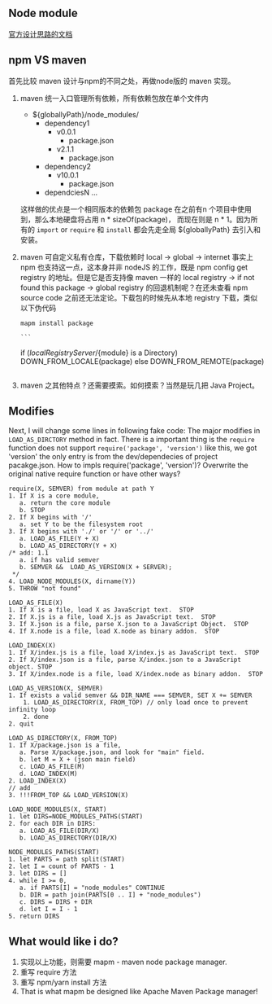 
## Node module
[官方设计思路的文档](http://nodejs.cn/api/modules.html#modules_all_together)

## npm VS maven
首先比较 maven 设计与npm的不同之处，再做node版的 maven 实现。

1. maven 统一入口管理所有依赖，所有依赖包放在单个文件内
	+ ${globallyPath}/node_modules/
		- dependency1
			- v0.0.1
				- package.json
			- v2.1.1
				- package.json
		- dependency2
			- v10.0.1
				- package.json
		- dependciesN
		...

	这样做的优点是一个相同版本的依赖包 package 在之前有n 个项目中使用到，那么本地硬盘将占用 n * sizeOf(package)，
	而现在则是 n * 1。因为所有的 `import` or `require` 和 `install` 都会先走全局 ${globallyPath} 去引入和安装。

2. maven 可自定义私有仓库，下载依赖时 local -> global -> internet
	事实上 npm 也支持这一点，这本身并非 nodeJS 的工作，既是 npm config get registry 的地址。但是它是否支持像 maven
	一样的 local registry -> if not found this package -> global registry 的回退机制呢？在还未查看 npm source code 之前还无法定论。下载包的时候先从本地 registry 下载，类似以下伪代码

	`mapm install package`

       ```
	if (${localRegistryServer}/${module} is a Directory) DOWN_FROM_LOCALE(package)
	else DOWN_FROM_REMOTE(package)
	```

3. maven 之其他特点？还需要摸索。如何摸索？当然是玩几把 Java Project。 

## Modifies
Next, I will change some lines in following fake code: The major modifies in `LOAD_AS_DIRCTORY` method in fact. There is a important thing is the `require` function does not support `require('package', 'version')` like this, we got 'version' the only entry is from the dev/dependecies of project pacakge.json. How to impls require('package', 'version')? Overwrite the original native require function or have other ways?

```
require(X, SEMVER) from module at path Y
1. If X is a core module,
   a. return the core module
   b. STOP
2. If X begins with '/'
   a. set Y to be the filesystem root
3. If X begins with './' or '/' or '../'
   a. LOAD_AS_FILE(Y + X)
   b. LOAD_AS_DIRECTORY(Y + X)
/* add: 1.1
   a. if has valid semver 
   b. SEMVER &&  LOAD_AS_VERSION(X + SERVER);
 */ 
4. LOAD_NODE_MODULES(X, dirname(Y))
5. THROW "not found"

LOAD_AS_FILE(X)
1. If X is a file, load X as JavaScript text.  STOP
2. If X.js is a file, load X.js as JavaScript text.  STOP
3. If X.json is a file, parse X.json to a JavaScript Object.  STOP
4. If X.node is a file, load X.node as binary addon.  STOP

LOAD_INDEX(X)
1. If X/index.js is a file, load X/index.js as JavaScript text.  STOP
2. If X/index.json is a file, parse X/index.json to a JavaScript object. STOP
3. If X/index.node is a file, load X/index.node as binary addon.  STOP

LOAD_AS_VERSION(X, SEMVER)
1. If exists a valid semver && DIR_NAME === SEMVER, SET X += SEMVER
	1. LOAD_AS_DIRECTORY(X, FROM_TOP) // only load once to prevent infinity loop
	2. done
2. quit

LOAD_AS_DIRECTORY(X, FROM_TOP)
1. If X/package.json is a file,
   a. Parse X/package.json, and look for "main" field.
   b. let M = X + (json main field)
   c. LOAD_AS_FILE(M)
   d. LOAD_INDEX(M)
2. LOAD_INDEX(X)
// add
3. !!!FROM_TOP && LOAD_VERSION(X)

LOAD_NODE_MODULES(X, START)
1. let DIRS=NODE_MODULES_PATHS(START)
2. for each DIR in DIRS:
   a. LOAD_AS_FILE(DIR/X)
   b. LOAD_AS_DIRECTORY(DIR/X)

NODE_MODULES_PATHS(START)
1. let PARTS = path split(START)
2. let I = count of PARTS - 1
3. let DIRS = []
4. while I >= 0,
   a. if PARTS[I] = "node_modules" CONTINUE
   b. DIR = path join(PARTS[0 .. I] + "node_modules")
   c. DIRS = DIRS + DIR
   d. let I = I - 1
5. return DIRS
```

## What would like i do?
1. 实现以上功能，则需要 mapm - maven node package manager.
2. 重写 require 方法
3. 重写 npm/yarn install 方法
4. That is what mapm be designed like Apache Maven Package manager!
